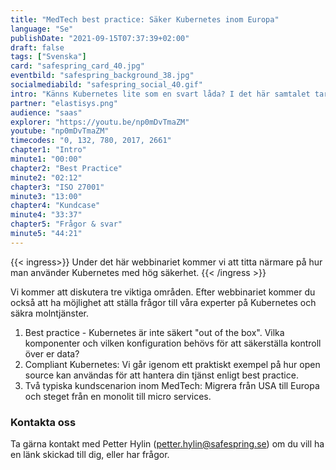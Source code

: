 ```yaml
---
title: "MedTech best practice: Säker Kubernetes inom Europa"
language: "Se"
publishDate: "2021-09-15T07:37:39+02:00"
draft: false
tags: ["Svenska"]
card: "safespring_card_40.jpg"
eventbild: "safespring_background_38.jpg"
socialmediabild: "safespring_social_40.gif"
intro: "Känns Kubernetes lite som en svart låda? I det här samtalet tar vi upp hur du använder Kubernetes i produktion på ett säkert sätt."
partner: "elastisys.png"
audience: "saas"
explorer: "https://youtu.be/np0mDvTmaZM"
youtube: "np0mDvTmaZM"
timecodes: "0, 132, 780, 2017, 2661"
chapter1: "Intro"
minute1: "00:00"
chapter2: "Best Practice"
minute2: "02:12"
chapter3: "ISO 27001"
minute3: "13:00"
chapter4: "Kundcase"
minute4: "33:37"
chapter5: "Frågor & svar"
minute5: "44:21"
---
```


{{< ingress>}}
Under det här webbinariet kommer vi att titta närmare på hur man använder Kubernetes med hög säkerhet.
{{< /ingress >}}

Vi kommer att diskutera tre viktiga områden. Efter webbinariet kommer du också att ha möjlighet att ställa frågor till våra experter på Kubernetes och säkra molntjänster.

1. Best practice - Kubernetes är inte säkert "out of the box". Vilka komponenter och vilken konfiguration behövs för att säkerställa kontroll över er data?
2. Compliant Kubernetes: Vi går igenom ett praktiskt exempel på hur open source kan användas för att hantera din tjänst enligt best practice.
3. Två typiska kundscenarion inom MedTech: Migrera från USA till Europa och steget från en monolit till micro services.

### Kontakta oss
Ta gärna kontakt med Petter Hylin (petter.hylin@safespring.se) om du vill ha en länk skickad till dig, eller har frågor.
